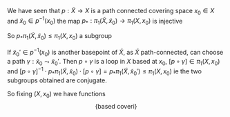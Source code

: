 We have seen that $p:\tilde{X}\to X$ is a path connected covering space
$x_{0}\in X$ and $\tilde{x}_{0}\in p ^{-1}(x_{0})$ the map $p_{*}:\pi_{1}(\tilde{X},\tilde{x}_{0})\to \pi_{1}(X,x_{0})$ is injective

So $p_{*}\pi_{1}(\tilde{X},\tilde{x}_{0})\leq \pi_{1}(X,x_{0})$ a subgroup

If $\tilde{x}_{0}'\in p ^{-1}(x_{0})$ is another basepoint of $\tilde{X}$, 
as $\tilde{X}$ path-connected, can choose a path $\gamma:\tilde{x}_{0}\leadsto \tilde{x}_{0}'$.
Then $p\circ \gamma$ is a loop in $X$ based at $x_{0}$, $[p\circ \gamma]\in \pi_{1}(X,x_{0})$
and 
$[p\circ \gamma]^{-1}\cdot p_{*}\pi_{1}(\tilde{X},\tilde{x}_{0})\cdot[p\circ \gamma]=p_{*}\pi_{1}(\tilde{X},\tilde{x}_{0}')\leq \pi_{1}(X,x_{0})$
ie the two subgroups obtained are conjugate.

So fixing $(X,x_{0})$ we have functions
$$
\{ \text{based coveri} \}
$$